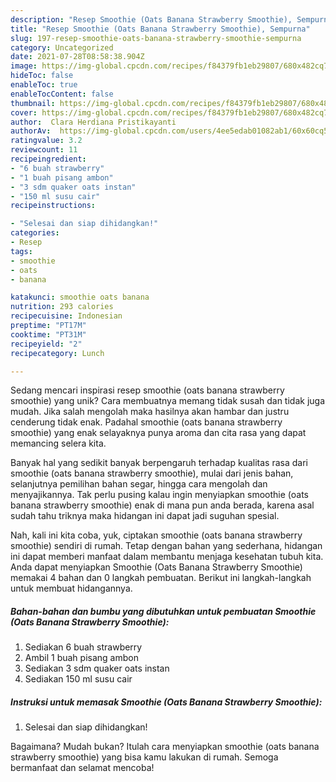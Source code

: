 ```yaml
---
description: "Resep Smoothie (Oats Banana Strawberry Smoothie), Sempurna"
title: "Resep Smoothie (Oats Banana Strawberry Smoothie), Sempurna"
slug: 197-resep-smoothie-oats-banana-strawberry-smoothie-sempurna
category: Uncategorized
date: 2021-07-28T08:58:38.904Z
image: https://img-global.cpcdn.com/recipes/f84379fb1eb29807/680x482cq70/smoothie-oats-banana-strawberry-smoothie-foto-resep-utama.jpg
hideToc: false
enableToc: true
enableTocContent: false
thumbnail: https://img-global.cpcdn.com/recipes/f84379fb1eb29807/680x482cq70/smoothie-oats-banana-strawberry-smoothie-foto-resep-utama.jpg
cover: https://img-global.cpcdn.com/recipes/f84379fb1eb29807/680x482cq70/smoothie-oats-banana-strawberry-smoothie-foto-resep-utama.jpg
author:  Clara Herdiana Pristikayanti
authorAv:  https://img-global.cpcdn.com/users/4ee5edab01082ab1/60x60cq50/avatar.jpg
ratingvalue: 3.2
reviewcount: 11
recipeingredient:
- "6 buah strawberry"
- "1 buah pisang ambon"
- "3 sdm quaker oats instan"
- "150 ml susu cair"
recipeinstructions:

- "Selesai dan siap dihidangkan!"
categories:
- Resep
tags:
- smoothie
- oats
- banana

katakunci: smoothie oats banana 
nutrition: 293 calories
recipecuisine: Indonesian
preptime: "PT17M"
cooktime: "PT31M"
recipeyield: "2"
recipecategory: Lunch

---
```



Sedang mencari inspirasi resep smoothie (oats banana strawberry smoothie) yang unik? Cara membuatnya memang tidak susah dan tidak juga mudah. Jika salah mengolah maka hasilnya akan hambar dan justru cenderung tidak enak. Padahal smoothie (oats banana strawberry smoothie) yang enak selayaknya punya aroma dan cita rasa yang dapat memancing selera kita.


Banyak hal yang sedikit banyak berpengaruh terhadap kualitas rasa dari smoothie (oats banana strawberry smoothie), mulai dari jenis bahan, selanjutnya pemilihan bahan segar, hingga cara mengolah dan menyajikannya. Tak perlu pusing kalau ingin menyiapkan smoothie (oats banana strawberry smoothie) enak di mana pun anda berada, karena asal sudah tahu triknya maka hidangan ini dapat jadi suguhan spesial.




Nah, kali ini kita coba, yuk, ciptakan smoothie (oats banana strawberry smoothie) sendiri di rumah. Tetap dengan bahan yang sederhana, hidangan ini dapat memberi manfaat dalam membantu menjaga kesehatan tubuh kita. Anda dapat menyiapkan Smoothie (Oats Banana Strawberry Smoothie) memakai 4 bahan dan 0 langkah pembuatan. Berikut ini langkah-langkah untuk membuat hidangannya.

<!--inarticleads1-->

##### Bahan-bahan dan bumbu yang dibutuhkan untuk pembuatan Smoothie (Oats Banana Strawberry Smoothie):

1. Sediakan 6 buah strawberry
1. Ambil 1 buah pisang ambon
1. Sediakan 3 sdm quaker oats instan
1. Sediakan 150 ml susu cair




<!--inarticleads2-->

##### Instruksi untuk memasak Smoothie (Oats Banana Strawberry Smoothie):


1. Selesai dan siap dihidangkan!



Bagaimana? Mudah bukan? Itulah cara menyiapkan smoothie (oats banana strawberry smoothie) yang bisa kamu lakukan di rumah. Semoga bermanfaat dan selamat mencoba!
